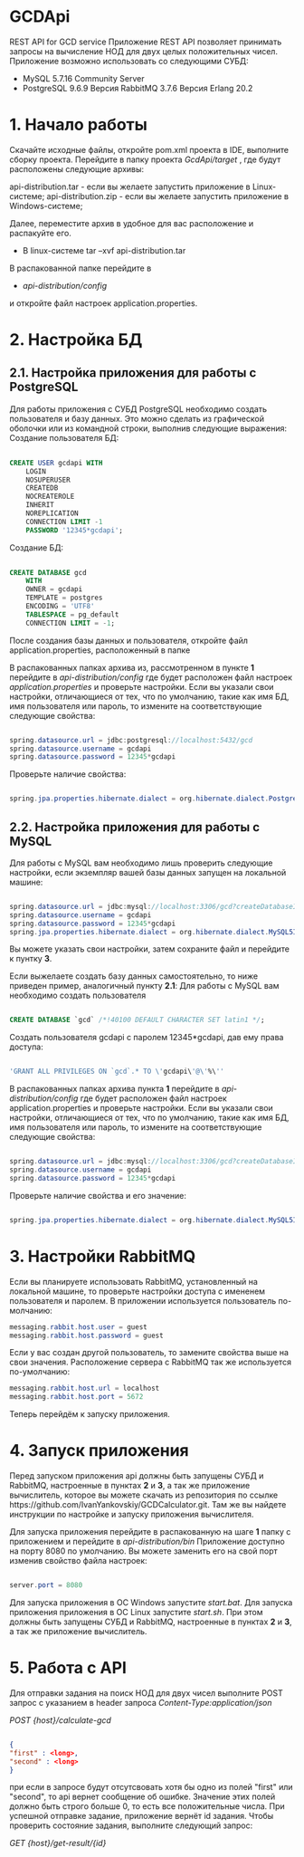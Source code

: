 # GCDApi
REST API for GCD service
Приложение REST API позволяет принимать запросы на вычисление НОД для двух целых положительных чисел.
Приложение возможно использовать со следующими СУБД:
- MySQL 5.7.16 Community Server
- PostgreSQL 9.6.9
Версия RabbitMQ 3.7.6 
Версия Erlang 20.2

<H1>1. Начало работы</H1>

Скачайте исходные файлы, откройте pom.xml проекта в IDE, выполните сборку проекта.
Перейдите в папку проекта <i>GcdApi/target</i> , где будут расположены следующие архивы:


api-distribution.tar - если вы желаете запустить приложение в Linux-системе; 
api-distribution.zip - если вы желаете запустить приложение в Windows-системе;

Далее, переместите архив в удобное для вас расположение и распакуйте его.
- В linux-системе tar –xvf api-distribution.tar

В распакованной папке перейдите в
- <i>api-distribution/config</i>

и откройте файл настроек application.properties.


<H1>2. Настройка БД</H1>


<H2>2.1. Настройка приложения для работы с PostgreSQL</H2>
Для работы приложения с СУБД PostgreSQL необходимо создать пользователя и базу данных. Это можно сделать из графической оболочки или из командной строки, выполнив следующие выражения:
Создание пользователя БД:


```SQL
        
CREATE USER gcdapi WITH
	LOGIN
	NOSUPERUSER
	CREATEDB
	NOCREATEROLE
	INHERIT
	NOREPLICATION
	CONNECTION LIMIT -1
	PASSWORD '12345*gcdapi';
```
Создание БД:

```SQL
      
CREATE DATABASE gcd
    WITH 
    OWNER = gcdapi
    TEMPLATE = postgres
    ENCODING = 'UTF8'
    TABLESPACE = pg_default
    CONNECTION LIMIT = -1;
```

После создания базы данных и пользователя, откройте файл application.properties, расположенный в папке 

В распакованных папках архива из, рассмотренном в пункте <b>1</b> перейдите в <i>api-distribution/config</i> где будет расположен файл настроек <i>application.properties</i> и проверьте настройки. Если вы указали свои настройки, отличающиеся от тех, что по умолчанию, такие как имя БД, имя пользователя или пароль, то измените на соответствующие следующие свойства:
  
```Java

spring.datasource.url = jdbc:postgresql://localhost:5432/gcd
spring.datasource.username = gcdapi
spring.datasource.password = 12345*gcdapi
```

Проверьте наличие свойства:
  
```Java

spring.jpa.properties.hibernate.dialect = org.hibernate.dialect.PostgreSQL94Dialect
```
<H2>2.2. Настройка приложения для работы с MySQL</H2>


Для работы с MySQL вам необходимо лишь проверить следующие настройки, если экземпляр вашей базы данных запущен на локальной машине:
  
```Java

spring.datasource.url = jdbc:mysql://localhost:3306/gcd?createDatabaseIfNotExist=true&useSSL=false
spring.datasource.username = gcdapi
spring.datasource.password = 12345*gcdapi
spring.jpa.properties.hibernate.dialect = org.hibernate.dialect.MySQL5InnoDBDialect
```
Вы можете указать свои настройки, затем сохраните файл и перейдите к пунтку <b>3</b>.

Если выжелаете создать базу данных самостоятельно, то ниже приведен пример, аналогичный пункту <b>2.1</b>:
Для работы с MySQL вам необходимо создать пользователя
  
```SQL

CREATE DATABASE `gcd` /*!40100 DEFAULT CHARACTER SET latin1 */;
```
Создать пользователя gcdapi с паролем 12345*gcdapi, дав ему права доступа: 
  
```SQL

'GRANT ALL PRIVILEGES ON `gcd`.* TO \'gcdapi\'@\'%\''
```

В распакованных папках архива пункта <b>1</b> перейдите в <i>api-distribution/config</i> где будет расположен файл настроек application.properties и проверьте настройки. Если вы указали свои настройки, отличающиеся от тех, что по умолчанию, такие как имя БД, имя пользователя или пароль, то измените на соответствующие следующие свойства:
  
```Java

spring.datasource.url = jdbc:mysql://localhost:3306/gcd?createDatabaseIfNotExist=true&useSSL=false
spring.datasource.username = gcdapi
spring.datasource.password = 12345*gcdapi
```

Проверьте наличие свойства и его значение:
  
```Java

spring.jpa.properties.hibernate.dialect = org.hibernate.dialect.MySQL5InnoDBDialect
```
<H1>3. Настройки RabbitMQ</H1>
Если вы планируете использовать RabbitMQ, установленный на локальной машине, то проверьте настройки доступа с имененем пользователя и паролем. В приложении
используется пользователь по-молчанию:
  
```Java
messaging.rabbit.host.user = guest
messaging.rabbit.host.password = guest
```
Если у вас создан другой пользователь, то замените свойства выше на свои значения.
Расположение сервера с RabbitMQ так же используется по-умолчанию:
  
```Java
messaging.rabbit.host.url = localhost
messaging.rabbit.host.port = 5672
```
Теперь перейдём к запуску приложения.

<H1>4. Запуск приложения</H1>
Перед запуском приложения api должны быть запущены СУБД и RabbitMQ, настроенные в пунктах <b>2</b> и <b>3</b>, а так же приложение вычислитель, которое вы можете скачать из репозитория по ссылке
<href>https://github.com/IvanYankovskiy/GCDCalculator.git<href>. Там же вы найдете инструкции по настройке и запуску приложения вычислителя.

Для запуска приложения перейдите в распакованную на шаге <b>1</b> папку с приложением и перейдите в <i>api-distribution/bin</i>
Приложение доступно на порту 8080 по умолчанию. Вы можете заменить его на свой порт изменив свойство файла настроек:
  
```Java

server.port = 8080
```
Для запуска приложения в ОС Windows запустите <i>start.bat</i>.
Для запуска приложения приложения в ОС Linux запустите <i>start.sh</i>.
При этом должны быть запущены СУБД и RabbitMQ, настроенные в пунктах <b>2</b> и <b>3</b>, а так же приложение вычислитель.

<H1>5. Работа с API</H1>
Для отправки задания на поиск НОД для двух чисел выполните POST запрос с указанием в header запроса <i>Content-Type:application/json
</i>

<i>POST {host}/calculate-gcd</i>
  
```Json

{
"first" : <long>,
"second" : <long>
}
```
при если в запросе будут отсутсвовать хотя бы одно из полей "first" или "second", то api вернет сообщение об ошибке.
Значение этих полей должно быть строго больше 0, то есть все положительные числа.
При успешной отправке задание, приложение вернёт id задания. Чтобы проверить состояние задания, выполните следующий запрос:

<i>GET {host}/get-result/{id}</i> 
